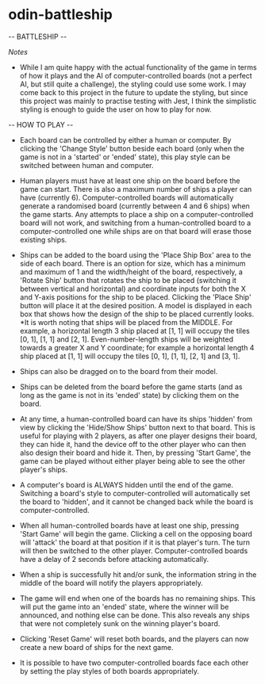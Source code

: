 # odin-battleship

-- BATTLESHIP --

*Notes*
- While I am quite happy with the actual functionality of the game in terms of how it plays and the AI of computer-controlled boards (not a perfect AI, but still quite a challenge), the styling could use some work. I may come back to this project in the future to update the styling, but since this project was mainly to practise testing with Jest, I think the simplistic styling is enough to guide the user on how to play for now.


-- HOW TO PLAY --

- Each board can be controlled by either a human or computer. By clicking the 'Change Style' button beside each board (only when the game is not in a 'started' or 'ended' state), this play style can be switched between human and computer.


- Human players must have at least one ship on the board before the game can start. There is also a maximum number of ships a player can have (currently 6). Computer-controlled boards will automatically generate a randomised board (currently between 4 and 6 ships) when the game starts. Any attempts to place a ship on a computer-controlled board will not work, and switching from a human-controlled board to a computer-controlled one while ships are on that board will erase those existing ships.


- Ships can be added to the board using the 'Place Ship Box' area to the side of each board. There is an option for size, which has a minimum and maximum of 1 and the width/height of the board, respectively, a 'Rotate Ship' button that rotates the ship to be placed (switching it between vertical and horizontal) and coordinate inputs for both the X and Y-axis positions for the ship to be placed. Clicking the 'Place Ship' button will place it at the desired position. A model is displayed in each box that shows how the design of the ship to be placed currently looks.
*It is worth noting that ships will be placed from the MIDDLE. For example, a horizontal length 3 ship placed at [1, 1] will occupy the tiles [0, 1], [1, 1] and [2, 1]. Even-number-length ships will be weighted towards a greater X and Y coordinate; for example a horizontal length 4 ship placed at [1, 1] will occupy the tiles [0, 1], [1, 1], [2, 1] and [3, 1].


- Ships can also be dragged on to the board from their model.


- Ships can be deleted from the board before the game starts (and as long as the game is not in its 'ended' state) by clicking them on the board.


- At any time, a human-controlled board can have its ships 'hidden' from view by clicking the 'Hide/Show Ships' button next to that board. This is useful for playing with 2 players, as after one player designs their board, they can hide it, hand the device off to the other player who can then also design their board and hide it. Then, by pressing 'Start Game', the game can be played without either player being able to see the other player's ships.


- A computer's board is ALWAYS hidden until the end of the game. Switching a board's style to computer-controlled will automatically set the board to 'hidden', and it cannot be changed back while the board is computer-controlled.


- When all human-controlled boards have at least one ship, pressing 'Start Game' will begin the game. Clicking a cell on the opposing board will 'attack' the board at that position if it is that player's turn. The turn will then be switched to the other player. Computer-controlled boards have a delay of 2 seconds before attacking automatically.


- When a ship is successfully hit and/or sunk, the information string in the middle of the board will notify the players appropriately.


- The game will end when one of the boards has no remaining ships. This will put the game into an 'ended' state, where the winner will be announced, and nothing else can be done. This also reveals any ships that were not completely sunk on the winning player's board.


- Clicking 'Reset Game' will reset both boards, and the players can now create a new board of ships for the next game.


- It is possible to have two computer-controlled boards face each other by setting the play styles of both boards appropriately.
